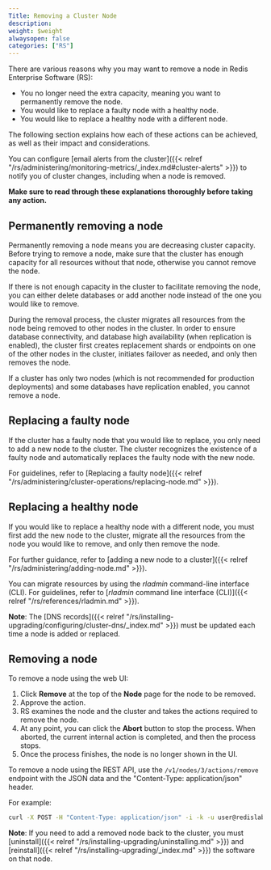 ```yaml
---
Title: Removing a Cluster Node
description:
weight: $weight
alwaysopen: false
categories: ["RS"]
---
```

There are various reasons why you may want to remove a node in Redis
Enterprise Software (RS):

- You no longer need the extra capacity, meaning you want to permanently remove the node.
- You would like to replace a faulty node with a healthy node.
- You would like to replace a healthy node with a different node.

The following section explains how each of these actions can be
achieved, as well as their impact and considerations.

You can configure [email alerts from the cluster]({{< relref "/rs/administering/monitoring-metrics/_index.md#cluster-alerts" >}}) to notify you of cluster changes, including when a node is removed.

**Make sure to read through these explanations thoroughly before taking
any action.**

## Permanently removing a node

Permanently removing a node means you are decreasing cluster capacity.
Before trying to remove a node, make sure that the cluster has enough
capacity for all resources without that node, otherwise you cannot remove the node.

If there is not enough capacity in the cluster to facilitate removing
the node, you can either delete databases or add another node instead of
the one you would like to remove.

During the removal process, the cluster migrates all resources from the
node being removed to other nodes in the cluster. In order to ensure
database connectivity, and database high availability (when replication
is enabled), the cluster first creates replacement shards or endpoints
on one of the other nodes in the cluster, initiates failover as needed,
and only then removes the node.

If a cluster has only two nodes (which is not recommended for production
deployments) and some databases have replication enabled, you cannot remove a node.

## Replacing a faulty node

If the cluster has a faulty node that you would like to replace, you
only need to add a new node to the cluster. The cluster recognizes the
existence of a faulty node and automatically replaces the faulty node
with the new node.

For guidelines, refer to [Replacing a faulty
node]({{< relref "/rs/administering/cluster-operations/replacing-node.md" >}}).

## Replacing a healthy node

If you would like to replace a healthy node with a different node, you
must first add the new node to the cluster, migrate all the resources
from the node you would like to remove, and only then remove the node.

For further guidance, refer to [adding a new node to a
cluster]({{< relref "/rs/administering/adding-node.md" >}}).

You can migrate resources by using the *rladmin* command-line interface
(CLI). For guidelines, refer to [*rladmin* command line interface
(CLI)]({{< relref "/rs/references/rladmin.md" >}}).

**Note**: The [DNS records]({{< relref "/rs/installing-upgrading/configuring/cluster-dns/_index.md" >}}) must be updated each time a node is added or
replaced.

## Removing a node

To remove a node using the web UI:

1. Click **Remove** at the top of the **Node** page for the node to be
    removed.
1. Approve the action.
1. RS examines the node and the cluster and takes the actions required
    to remove the node.
1. At any point, you can click the **Abort** button to stop the
    process. When aborted, the current internal action is completed, and
    then the process stops.
1. Once the process finishes, the node is no longer shown in
    the UI.

To remove a node using the REST API, use the `/v1/nodes/3/actions/remove` endpoint with the JSON data and the "Content-Type: application/json" header.

For example:

```sh
curl -X POST -H "Content-Type: application/json" -i -k -u user@redislabs.com:password https://localhost:9443/v1/nodes/3/actions/remove --data "{}"
```

**Note**: If you need to add a removed node back to the cluster,
you must [uninstall]({{< relref "/rs/installing-upgrading/uninstalling.md" >}})
and [reinstall]({{< relref "/rs/installing-upgrading/_index.md" >}}) the software on that node.
